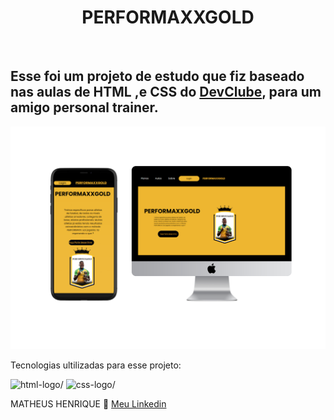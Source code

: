 <h1 align="center">PERFORMAXXGOLD</h1>
<br>

<h2>Esse foi um projeto de estudo que fiz baseado nas aulas de HTML ,e CSS do <a href="https://rodolfomori.com.br/devclub">DevClube</a>, para um amigo personal trainer.</h2>

<img src="https://github.com/MatheusHRAZ/PERFORMAXXGOLD/blob/main/Mockups-performax.png?raw=true"/>
<br>

<p>Tecnologias ultilizadas para esse projeto:</p>

<img src="https://img.shields.io/badge/HTML5-E34F26?style=for-the-badge&logo=html5&logoColor=white" alt=html-logo/>

<img src="https://img.shields.io/badge/CSS3-1572B6?style=for-the-badge&logo=css3&logoColor=white" alt=css-logo/>

MATHEUS HENRIQUE :wave: <a href="https://www.linkedin.com/in/matheus-azevedo-0744b7346/">Meu Linkedin</a>
